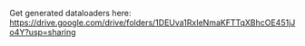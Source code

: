Get generated dataloaders here: https://drive.google.com/drive/folders/1DEUva1RxIeNmaKFTTqXBhcOE451jJo4Y?usp=sharing